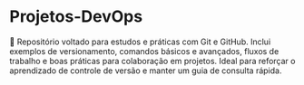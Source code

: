 # Projetos-DevOps
📂 Repositório voltado para estudos e práticas com Git e GitHub. Inclui exemplos de versionamento, comandos básicos e avançados, fluxos de trabalho e boas práticas para colaboração em projetos. Ideal para reforçar o aprendizado de controle de versão e manter um guia de consulta rápida.
